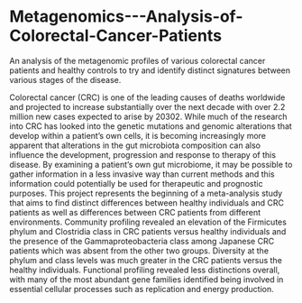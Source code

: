 # Metagenomics---Analysis-of-Colorectal-Cancer-Patients
An analysis of the metagenomic profiles of various colorectal cancer patients and healthy controls to try and identify distinct signatures between various stages of the disease. 

Colorectal cancer (CRC) is one of the leading causes of deaths worldwide and projected to increase substantially over the next decade with over 2.2 million new cases expected to arise by 20302. While much of the research into CRC has looked into the genetic mutations and genomic alterations that develop within a patient’s own cells, it is becoming increasingly more apparent that alterations in the gut microbiota composition can also influence the development, progression and response to therapy of this disease. By examining a patient’s own gut microbiome, it may be possible to gather information in a less invasive way than current methods and this information could potentially be used for therapeutic and prognostic purposes. This project represents the beginning of a meta-analysis study that aims to find distinct differences between healthy individuals and CRC patients as well as differences between CRC patients from different environments. Community profiling revealed an elevation of the Firmicutes phylum and Clostridia class in CRC patients versus healthy individuals and the presence of the Gammaproteobacteria class among Japanese CRC patients which was absent from the other two groups. Diversity at the phylum and class levels was much greater in the CRC patients versus the healthy individuals. Functional profiling revealed less distinctions overall, with many of the most abundant gene families identified being involved in essential cellular processes such as replication and energy production. 
